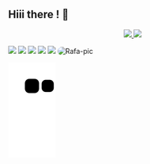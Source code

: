 ## Hiii there ! 👋

<div align="center">
  <a href="https://github.com/rafaballerini">
  <img height="150em" src="https://github-readme-stats.vercel.app/api?username=eduecom&show_icons=true&theme=merko&include_all_commits=true&count_private=true"/>
  <img height="150em" src="https://github-readme-stats.vercel.app/api/top-langs/?username=eduecom&layout=compact&langs_count=7&theme=merko"/>
</div>
  

  <a href="https://instagram.com/edu.ecom" target="_blank"><img src="https://img.shields.io/badge/-Instagram-%23E4405F?style=for-the-badge&logo=instagram&logoColor=white" target="_blank"></a>
 	<a href="https://www.twitch.tv/nftedu" target="_blank"><img src="https://img.shields.io/badge/Twitch-9146FF?style=for-the-badge&logo=twitch&logoColor=white" target="_blank"></a>
 <a href="https://discord.gg/85fGmyB5D7" target="_blank"><img src="https://img.shields.io/badge/Discord-7289DA?style=for-the-badge&logo=discord&logoColor=white" target="_blank"></a> 
  <a href = "mailto:dev.edurodrigues@gmail.com"><img src="https://img.shields.io/badge/-Gmail-%23333?style=for-the-badge&logo=gmail&logoColor=white" target="_blank"></a>
  <a href="https://www.linkedin.com/in/eduecom/" target="_blank"><img src="https://img.shields.io/badge/-LinkedIn-%230077B5?style=for-the-badge&logo=linkedin&logoColor=white" target="_blank"></a>
  <img align="" alt="Rafa-pic" height="110" style="border-radius:50px;" src="https://media.discordapp.net/attachments/935026960902541342/1002182602456825936/baby-yoda-cute.gif">
   


![Snake animation](https://github.com/eduecom/eduecom/blob/output/github-contribution-grid-snake.svg)
